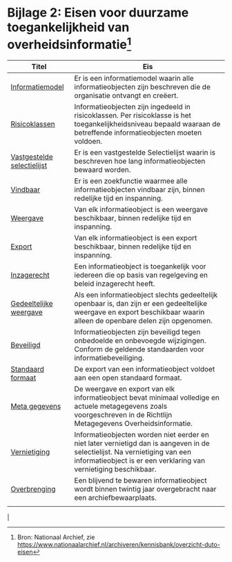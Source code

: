 # Bijlage 2: Eisen voor duurzame toegankelijkheid van overheidsinformatie[^50]

[^50]: Bron: Nationaal Archief, zie
https://www.nationaalarchief.nl/archiveren/kennisbank/overzicht-duto-eisen

| Titel                                                                                                                   | Eis                                                                                                                                                                                             |
|-------------------------------------------------------------------------------------------------------------------------|-------------------------------------------------------------------------------------------------------------------------------------------------------------------------------------------------|
| [Informatiemodel](https://www.nationaalarchief.nl/archiveren/kennisbank/informatiemodel-duto-eis)                       | Er is een informatiemodel waarin alle informatieobjecten zijn beschreven die de organisatie ontvangt en creëert.                                                                                |
| [Risicoklassen](https://www.nationaalarchief.nl/archiveren/kennisbank/risicoklassen-duto-eis)                           | Informatieobjecten zijn ingedeeld in risicoklassen. Per risicoklasse is het toegankelijkheidsniveau bepaald waaraan de betreffende informatieobjecten moeten voldoen.                           |
| [Vastgestelde selectielijst](https://www.nationaalarchief.nl/archiveren/kennisbank/vastgestelde-selectielijst-duto-eis) | Er is een vastgestelde Selectielijst waarin is beschreven hoe lang informatieobjecten bewaard worden.                                                                                           |
| [Vindbaar](https://www.nationaalarchief.nl/archiveren/kennisbank/vindbaar-duto-eis)                                     | Er is een zoekfunctie waarmee alle informatieobjecten vindbaar zijn, binnen redelijke tijd en inspanning.                                                                                       |
| [Weergave](https://www.nationaalarchief.nl/archiveren/kennisbank/weergave-duto-eis)                                     | Van elk informatieobject is een weergave beschikbaar, binnen redelijke tijd en inspanning.                                                                                                      |
| [Export](https://www.nationaalarchief.nl/archiveren/kennisbank/export-duto-eis)                                         | Van elk informatieobject is een export beschikbaar, binnen redelijke tijd en inspanning.                                                                                                        |
| [Inzagerecht](https://www.nationaalarchief.nl/archiveren/kennisbank/inzagerecht-duto-eis)                               | Een informatieobject is toegankelijk voor iedereen die op basis van regelgeving en beleid inzagerecht heeft.                                                                                    |
| [Gedeeltelijke weergave](https://www.nationaalarchief.nl/archiveren/kennisbank/gedeeltelijke-weergave-duto-eis)         | Als een informatieobject slechts gedeeltelijk openbaar is, dan zijn er een gedeeltelijke weergave en export beschikbaar waarin alleen de openbare delen zijn opgenomen.                         |
| [Beveiligd](https://www.nationaalarchief.nl/archiveren/kennisbank/beveiligd-duto-eis)                                   | Informatieobjecten zijn beveiligd tegen onbedoelde en onbevoegde wijzigingen. Conform de geldende standaarden voor informatiebeveiliging.                                                       |
| [Standaard formaat](https://www.nationaalarchief.nl/archiveren/kennisbank/standaard-formaat-duto-eis)                   | De export van een informatieobject voldoet aan een open standaard formaat.                                                                                                                      |
| [Meta gegevens](https://www.nationaalarchief.nl/archiveren/kennisbank/metagegevens-duto-eis)                            | De weergave en export van elk informatieobject bevat minimaal volledige en actuele metagegevens zoals voorgeschreven in de Richtlijn Metagegevens Overheidsinformatie.                          |
| [Vernietiging](https://www.nationaalarchief.nl/archiveren/kennisbank/vernietiging-duto-eis)                             | Informatieobjecten worden niet eerder en niet later vernietigd dan is aangeven in de selectielijst. Na vernietiging van een informatieobject is er een verklaring van vernietiging beschikbaar. |
| [Overbrenging](https://www.nationaalarchief.nl/archiveren/kennisbank/overbrenging-duto-eis)                             | Een blijvend te bewaren informatieobject wordt binnen twintig jaar overgebracht naar een archiefbewaarplaats.                                                                                   |
|                                                                                                                         |                                                                                                                                                                                                 |
|                                                        